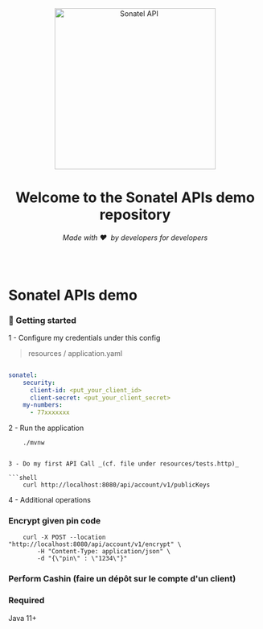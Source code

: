 <div align="center">
  <img src="assets/Logo - api.jpg" alt="Sonatel API" width="320">
  <h1>Welcome to the Sonatel APIs demo repository</h1>

  <h6>Made with ❤️ &nbsp;by developers for developers</h6>
</div>
<br>

# Sonatel APIs demo

### 🚀 Getting started

1 - Configure my credentials under this config

> resources / application.yaml

```yaml

sonatel:
    security:
      client-id: <put_your_client_id>
      client-secret: <put_your_client_secret>
    my-numbers:
      - 77xxxxxxx

```

2 - Run the application

```shell
    ./mvnw
```

```

3 - Do my first API Call _(cf. file under resources/tests.http)_

```shell
    curl http://localhost:8080/api/account/v1/publicKeys
```


4 - Additional operations

### Encrypt given pin code

```shell
    curl -X POST --location "http://localhost:8080/api/account/v1/encrypt" \
        -H "Content-Type: application/json" \
        -d "{\"pin\" : \"1234\"}"
```

### Perform Cashin (faire un dépôt sur le compte d'un client)

### Required

Java 11+
